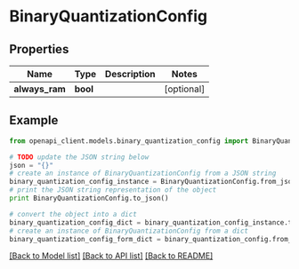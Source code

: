 # BinaryQuantizationConfig


## Properties
Name | Type | Description | Notes
------------ | ------------- | ------------- | -------------
**always_ram** | **bool** |  | [optional] 

## Example

```python
from openapi_client.models.binary_quantization_config import BinaryQuantizationConfig

# TODO update the JSON string below
json = "{}"
# create an instance of BinaryQuantizationConfig from a JSON string
binary_quantization_config_instance = BinaryQuantizationConfig.from_json(json)
# print the JSON string representation of the object
print BinaryQuantizationConfig.to_json()

# convert the object into a dict
binary_quantization_config_dict = binary_quantization_config_instance.to_dict()
# create an instance of BinaryQuantizationConfig from a dict
binary_quantization_config_form_dict = binary_quantization_config.from_dict(binary_quantization_config_dict)
```
[[Back to Model list]](../README.md#documentation-for-models) [[Back to API list]](../README.md#documentation-for-api-endpoints) [[Back to README]](../README.md)


